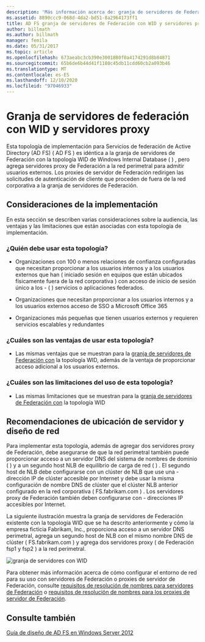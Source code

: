 ```yaml
---
description: 'Más información acerca de: granja de servidores de Federación con WID y servidores proxy'
ms.assetid: 8890ccc9-068d-4da2-bd51-8a2964173ff1
title: AD FS granja de servidores de Federación con WID y servidores proxy
author: billmath
ms.author: billmath
manager: femila
ms.date: 05/31/2017
ms.topic: article
ms.openlocfilehash: 673aeabc3cb390e3001880f0a4174291d8b84871
ms.sourcegitcommit: 65b6de6b44d41f1180c45db11cdd60cb2a093b46
ms.translationtype: MT
ms.contentlocale: es-ES
ms.lasthandoff: 12/10/2020
ms.locfileid: "97046933"
---
```

# <a name="federation-server-farm-using-wid-and-proxies"></a>Granja de servidores de federación con WID y servidores proxy

Esta topología de implementación para Servicios de federación de Active Directory (AD FS) \( AD FS \) es idéntica a la granja de servidores de Federación con la topología WID de Windows Internal Database \( \) , pero agrega servidores proxy de Federación a la red perimetral para admitir usuarios externos. Los proxies de servidor de Federación redirigen las solicitudes de autenticación de cliente que proceden de fuera de la red corporativa a la granja de servidores de Federación.

## <a name="deployment-considerations"></a>Consideraciones de la implementación
En esta sección se describen varias consideraciones sobre la audiencia, las ventajas y las limitaciones que están asociadas con esta topología de implementación.

### <a name="who-should-use-this-topology"></a>¿Quién debe usar esta topología?

-   Organizaciones con 100 o menos relaciones de confianza configuradas que necesitan proporcionar a los usuarios internos y a los usuarios externos que han \( iniciado sesión en equipos que están ubicados físicamente fuera de la red corporativa \) con acceso de inicio de sesión único a los \- \( \) servicios o aplicaciones federados.

-   Organizaciones que necesitan proporcionar a los usuarios internos y a los usuarios externos acceso de SSO a Microsoft Office 365

-   Organizaciones más pequeñas que tienen usuarios externos y requieren servicios escalables y redundantes

### <a name="what-are-the-benefits-of-using-this-topology"></a>¿Cuáles son las ventajas de usar esta topología?

-   Las mismas ventajas que se muestran para la [granja de servidores de Federación con](Federation-Server-Farm-Using-WID-2012.md) la topología WID, además de la ventaja de proporcionar acceso adicional a los usuarios externos.

### <a name="what-are-the-limitations-of-using-this-topology"></a>¿Cuáles son las limitaciones del uso de esta topología?

-   Las mismas limitaciones que se muestran para la [granja de servidores de Federación con](Federation-Server-Farm-Using-WID-2012.md) la topología WID

## <a name="server-placement-and-network-layout-recommendations"></a>Recomendaciones de ubicación de servidor y diseño de red
Para implementar esta topología, además de agregar dos servidores proxy de Federación, debe asegurarse de que la red perimetral también puede proporcionar acceso a un servidor DNS del sistema de nombres de dominio \( \) y a un segundo host NLB de equilibrio de carga de red \( \) . El segundo host de NLB debe configurarse con un clúster de NLB que use una \- dirección IP de clúster accesible por Internet y debe usar la misma configuración de nombre DNS de clúster que el clúster NLB anterior configurado en la red corporativa \( FS.fabrikam.com \) . Los servidores proxy de Federación también deben configurarse con \- direcciones IP accesibles por Internet.

La siguiente ilustración muestra la granja de servidores de Federación existente con la topología WID que se ha descrito anteriormente y cómo la empresa ficticia Fabrikam, Inc., proporciona acceso a un servidor DNS perimetral, agrega un segundo host de NLB con el mismo nombre DNS de clúster \( FS.fabrikam.com \) y agrega dos servidores proxy \( de Federación fsp1 y fsp2 \) a la red perimetral.

![granja de servidores con WID](media/FarmWIDProxies.gif)

Para obtener más información acerca de cómo configurar el entorno de red para su uso con servidores de Federación o proxies de servidor de Federación, consulte [requisitos de resolución de nombres para servidores de Federación](Name-Resolution-Requirements-for-Federation-Servers.md) o [requisitos de resolución de nombres para los proxies de servidor de Federación](Name-Resolution-Requirements-for-Federation-Server-Proxies.md).

## <a name="see-also"></a>Consulte también
[Guía de diseño de AD FS en Windows Server 2012](AD-FS-Design-Guide-in-Windows-Server-2012.md)
